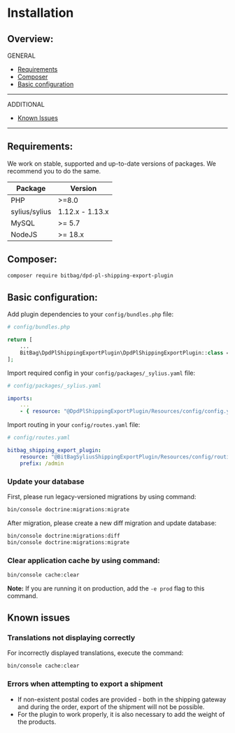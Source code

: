 # Installation

## Overview:
GENERAL
- [Requirements](#requirements)
- [Composer](#composer)
- [Basic configuration](#basic-configuration)
---
ADDITIONAL
- [Known Issues](#known-issues)
---

## Requirements:
We work on stable, supported and up-to-date versions of packages. We recommend you to do the same.

| Package       | Version         |
|---------------|-----------------|
| PHP           | \>=8.0          |
| sylius/sylius | 1.12.x - 1.13.x |
| MySQL         | \>= 5.7         |
| NodeJS        | \>= 18.x        |

## Composer:
```bash
composer require bitbag/dpd-pl-shipping-export-plugin
```

## Basic configuration:
Add plugin dependencies to your `config/bundles.php` file:

```php
# config/bundles.php

return [
    ...
    BitBag\DpdPlShippingExportPlugin\DpdPlShippingExportPlugin::class => ['all' => true]
];
```

Import required config in your `config/packages/_sylius.yaml` file:

```yaml
# config/packages/_sylius.yaml

imports:
    ...
    - { resource: "@DpdPlShippingExportPlugin/Resources/config/config.yml" }
```

Import routing in your `config/routes.yaml` file:
```yaml
# config/routes.yaml

bitbag_shipping_export_plugin:
    resource: "@BitBagSyliusShippingExportPlugin/Resources/config/routing.yml"
    prefix: /admin
```

### Update your database
First, please run legacy-versioned migrations by using command:
```bash
bin/console doctrine:migrations:migrate
```

After migration, please create a new diff migration and update database:
```bash
bin/console doctrine:migrations:diff
bin/console doctrine:migrations:migrate
```

### Clear application cache by using command:
```bash
bin/console cache:clear
```
**Note:** If you are running it on production, add the `-e prod` flag to this command.

## Known issues
### Translations not displaying correctly
For incorrectly displayed translations, execute the command:
```bash
bin/console cache:clear
```
### Errors when attempting to export a shipment
- If non-existent postal codes are provided - both in the shipping gateway and during the order,
export of the shipment will not be possible.
- For the plugin to work properly, it is also necessary to add the weight of the products.
